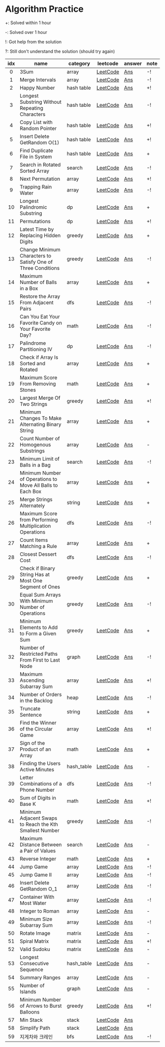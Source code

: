# Algorithm Practice

+: Solved within 1 hour

-: Solved over 1 hour

!: Got help from the solution

?: Still don't understand the solution (should try again)

| idx | name                  | category | leetcode                                          | answer | note |
|:---:|-----------------------|----------|-----------------------------------------------|--------|------|
|0    |3Sum                   |array     |[LeetCode](https://leetcode.com/problems/3sum/)|[Ans](https://github.com/MrSyee/algorithm_practice/blob/master/array/three_sum.py) |-!    |
|1    |Merge Intervals        |array     |[LeetCode](https://leetcode.com/problems/merge-intervals/)|[Ans](https://github.com/MrSyee/algorithm_practice/blob/master/array/merge_intervals.py) |-!    |
|2    |Happy Number  |hash table     |[LeetCode](https://leetcode.com/problems/happy-number/)|[Ans](https://github.com/MrSyee/algorithm_practice/blob/master/hash_table/happy_number.py) |+!    |
|3    |Longest Substring Without Repeating Characters  |hash table     |[LeetCode](https://leetcode.com/problems/longest-substring-without-repeating-characters/)|[Ans](https://github.com/MrSyee/algorithm_practice/blob/master/hash_table/longest_substring_without_repeating_chars.py) |-!    |
|4    |Copy List with Random Pointer  |hash table     |[LeetCode](https://leetcode.com/problems/copy-list-with-random-pointer/)|[Ans](https://github.com/MrSyee/algorithm_practice/blob/master/hash_table/copy_list_of_random_pointer.py) |+!    |
|5    |Insert Delete GetRandom O(1)  |hash table     |[LeetCode](https://leetcode.com/problems/insert-delete-getrandom-o1/)|[Ans](https://github.com/MrSyee/algorithm_practice/blob/master/hash_table/insert_delete_get_random_O1.py) |+!    |
|6    |Find Duplicate File in System  |hash table     |[LeetCode](https://leetcode.com/problems/find-duplicate-file-in-system/)|[Ans](https://github.com/MrSyee/algorithm_practice/blob/master/hash_table/find-duplicate-file-in-system.py) |+    |
|7    |Search in Rotated Sorted Array  |search    |[LeetCode](https://leetcode.com/problems/search-in-rotated-sorted-array/)|[Ans](https://github.com/MrSyee/algorithm_practice/blob/master/search/search-in-rotated-sorted-array.py) |-!    |
|8    |Next Permutation  |array    |[LeetCode](https://leetcode.com/problems/next-permutation/)|[Ans](https://github.com/MrSyee/algorithm_practice/blob/master/array/next-permutation.py) |+!    |
|9    |Trapping Rain Water  |array    |[LeetCode](https://leetcode.com/problems/trapping-rain-water/)|[Ans](https://github.com/MrSyee/algorithm_practice/blob/master/array/trapping-rain-water.py) |-!    |
|10    |Longest Palindromic Substring  |dp    |[LeetCode](https://leetcode.com/problems/longest-palindromic-substring/)|[Ans](https://github.com/MrSyee/algorithm_practice/blob/master/dp/longest-palindromic-substring.py) |+    |
|11    |Permutations  |dp    |[LeetCode](https://leetcode.com/problems/permutations/)|[Ans](https://github.com/MrSyee/algorithm_practice/blob/master/dp/permutations.py) |+!    |
|12    |Latest Time by Replacing Hidden Digits  |greedy    |[LeetCode](https://leetcode.com/problems/latest-time-by-replacing-hidden-digits/)|[Ans](https://github.com/MrSyee/algorithm_practice/blob/master/greedy/latest-time-by-replacing-hidden-digits.py) |+    |
|13    |Change Minimum Characters to Satisfy One of Three Conditions  |greedy    |[LeetCode](https://leetcode.com/contest/weekly-contest-225/problems/change-minimum-characters-to-satisfy-one-of-three-conditions/)|[Ans](https://github.com/MrSyee/algorithm_practice/blob/master/greedy/change-minimum-characters-to-satisfy-one-of-three-conditions.py) |-!    |
|14    |Maximum Number of Balls in a Box  |array    |[LeetCode](https://leetcode.com/problems/maximum-number-of-balls-in-a-box/)|[Ans](https://github.com/MrSyee/algorithm_practice/blob/master/array/maximum-number-of-balls-in-a-box.py) |+    |
|15    |Restore the Array From Adjacent Pairs  |dfs    |[LeetCode](https://leetcode.com/problems/restore-the-array-from-adjacent-pairs)  |[Ans](https://github.com/MrSyee/algorithm_practice/blob/master/dfs/restore-the-array-from-adjacent-pairs.py)  |-!    |
|16    |Can You Eat Your Favorite Candy on Your Favorite Day?  |math    |[LeetCode](https://leetcode.com/problems/can-you-eat-your-favorite-candy-on-your-favorite-day)  |[Ans](https://github.com/MrSyee/algorithm_practice/blob/master/math/can_you_eat_your_favorite_candy_on_your_favorite_day.py)  |-!   |
|17    |Palindrome Partitioning IV  |dp    |[LeetCode](https://leetcode.com/problems/palindrome-partitioning-iv)  |[Ans](https://github.com/MrSyee/algorithm_practice/blob/master/dp/pelindrome_partioning_4.py)  |-!   |
|18    |Check if Array Is Sorted and Rotated  |array    |[LeetCode](https://leetcode.com/problems/check-if-array-is-sorted-and-rotated)  |[Ans](https://github.com/MrSyee/algorithm_practice/blob/master/array/check_if_array_is_sorted_and_rotated.py)  |+    |
|19    |Maximum Score From Removing Stones  |math    |[LeetCode](https://leetcode.com/problems/maximum-score-from-removing-stones)  |[Ans](https://github.com/MrSyee/algorithm_practice/blob/master/math/maximum_score_from_removing_stones.py)  |    +|
|20    |Largest Merge Of Two Strings  |greedy    |[LeetCode](https://leetcode.com/problems/largest-merge-of-two-strings)  |[Ans](https://github.com/MrSyee/algorithm_practice/blob/master/greedy/largest_merge_of_two_strings.py)  |    +!|
|21    |Minimum Changes To Make Alternating Binary String  |array    |[LeetCode](https://leetcode.com/problems/minimum-changes-to-make-alternating-binary-string)  |[Ans](https://github.com/MrSyee/algorithm_practice/blob/master/array/minimum_changes_to_make_alternating_binary_string.py)  |    +|
|22    |Count Number of Homogenous Substrings  |array    |[LeetCode](https://leetcode.com/problems/count-number-of-homogenous-substrings)  |[Ans](https://github.com/MrSyee/algorithm_practice/blob/master/array/count_number_of_homogenous_substrings.py)  |    -|
|23    |Minimum Limit of Balls in a Bag  |search    |[LeetCode](https://leetcode.com/problems/minimum-limit-of-balls-in-a-bag)  |[Ans](https://github.com/MrSyee/algorithm_practice/blob/master/search/minimum_limit_of_balls_in_a_bag.py)  |    -!|
|24    |Minimum Number of Operations to Move All Balls to Each Box  |array    |[LeetCode](https://leetcode.com/problems/minimum-number-of-operations-to-move-all-balls-to-each-box)  |[Ans](https://github.com/MrSyee/algorithm_practice/blob/master/array/minimum_number_of_operations_to_move_all_balls_to_each_box.py)  |    +|
|25    |Merge Strings Alternately  |string    |[LeetCode](https://leetcode.com/problems/merge-strings-alternately)  |[Ans](https://github.com/MrSyee/algorithm_practice/blob/master/string/merge_strings_alternately.py)  |    +|
|26    |Maximum Score from Performing Multiplication Operations  |dfs    |[LeetCode](https://leetcode.com/problems/maximum-score-from-performing-multiplication-operations)  |[Ans](https://github.com/MrSyee/algorithm_practice/blob/master/dfs/maximum_score_from_performing_multiplication_operations.py)  |    -!|
|27    |Count Items Matching a Rule  |array    |[LeetCode](https://leetcode.com/problems/count-items-matching-a-rule)  |[Ans](https://github.com/MrSyee/algorithm_practice/blob/master/array/count_items_matching_a_rule.py)  |    +|
|28    |Closest Dessert Cost  |dfs    |[LeetCode](https://leetcode.com/problems/closest-dessert-cost)  |[Ans](https://github.com/MrSyee/algorithm_practice/blob/master/dfs/closest_dessert_cost.py)  |    -!|
|29    |Check if Binary String Has at Most One Segment of Ones  |greedy    |[LeetCode](https://leetcode.com/problems/check-if-binary-string-has-at-most-one-segment-of-ones)  |[Ans](https://github.com/MrSyee/algorithm_practice/blob/master/greedy/check_if_binary_string_has_at_most_one_segment_of_ones.py)  |    +|
|30    |Equal Sum Arrays With Minimum Number of Operations  |greedy    |[LeetCode](https://leetcode.com/problems/equal-sum-arrays-with-minimum-number-of-operations)  |[Ans](https://github.com/MrSyee/algorithm_practice/blob/master/greedy/equal_sum_arrays_with_minimum_number_of_operations.py)  |    -!|
|31    |Minimum Elements to Add to Form a Given Sum  |greedy    |[LeetCode](https://leetcode.com/problems/minimum-elements-to-add-to-form-a-given-sum)  |[Ans](https://github.com/MrSyee/algorithm_practice/blob/master/greedy/minimum_elements_to_add_to_form_a_given_sum.py)  |    +|
|32    |Number of Restricted Paths From First to Last Node  |graph    |[LeetCode](https://leetcode.com/problems/number-of-restricted-paths-from-first-to-last-node)  |[Ans](https://github.com/MrSyee/algorithm_practice/blob/master/graph/number_of_restricted_paths_from_first_to_last_node.py)  |    -!|
|33    |Maximum Ascending Subarray Sum  |array    |[LeetCode](https://leetcode.com/problems/maximum-ascending-subarray-sum)  |[Ans](https://github.com/MrSyee/algorithm_practice/blob/master/array/maximum_ascending_subarray_sum.py)  |    +!|
|34    |Number of Orders in the Backlog  |heap    |[LeetCode](https://leetcode.com/problems/number-of-orders-in-the-backlog)  |[Ans](https://github.com/MrSyee/algorithm_practice/blob/master/heap/number_of_orders_in_the_backlog.py)  |    -!|
|35    |Truncate Sentence  |string    |[LeetCode](https://leetcode.com/problems/truncate-sentence)  |[Ans](https://github.com/MrSyee/algorithm_practice/blob/master/string/truncate_sentence.py)  |    +|
|36    |Find the Winner of the Circular Game  |array    |[LeetCode](https://leetcode.com/problems/find-the-winner-of-the-circular-game)  |[Ans](https://github.com/MrSyee/algorithm_practice/blob/master/array/find_the_winner_of_the_circular_game.py)  |    +!|
|37    |Sign of the Product of an Array  |math    |[LeetCode](https://leetcode.com/problems/sign-of-the-product-of-an-array)  |[Ans](https://github.com/MrSyee/algorithm_practice/blob/master/math/sign_of_the_product_of_an_array.py)  |    +|
|38    |Finding the Users Active Minutes  |hash_table    |[LeetCode](https://leetcode.com/problems/finding-the-users-active-minutes)  |[Ans](https://github.com/MrSyee/algorithm_practice/blob/master/hash_table/finding_the_users_active_minutes.py)  |    -|
|39    |Letter Combinations of a Phone Number  |dfs    |[LeetCode](https://leetcode.com/problems/letter-combinations-of-a-phone-number)  |[Ans](https://github.com/MrSyee/algorithm_practice/blob/master/dfs/letter_combinations_of_a_phone_number.py)  |    -!|
|40    |Sum of Digits in Base K  |math    |[LeetCode](https://leetcode.com/problems/sum-of-digits-in-base-k)  |[Ans](https://github.com/MrSyee/algorithm_practice/blob/master/math/sum_of_digits_in_base_k.py)  |    +!|
|41    |Minimum Adjacent Swaps to Reach the Kth Smallest Number  |greedy    |[LeetCode](https://leetcode.com/problems/minimum-adjacent-swaps-to-reach-the-kth-smallest-number)  |[Ans](https://github.com/MrSyee/algorithm_practice/blob/master/greedy/minimum_adjacent_swaps_to_reach_the_kth_smallest_number.py)  |    -!|
|42    |Maximum Distance Between a Pair of Values  |search    |[LeetCode](https://leetcode.com/problems/maximum-distance-between-a-pair-of-values)  |[Ans](https://github.com/MrSyee/algorithm_practice/blob/master/search/maximum_distance_between_a_pair_of_value.py)  |    -|
|43    |Reverse Integer  |math    |[LeetCode](https://leetcode.com/problems/reverse-intege)  |[Ans](https://github.com/MrSyee/algorithm_practice/blob/master/math/reverse.py)  |    +|
|44    |Jump Game  |array    |[LeetCode](https://leetcode.com/problems/jump-game/description/?envType=study-plan-v2&envId=top-interview-15)  |[Ans](https://github.com/MrSyee/algorithm_practice/blob/master/array/jump_game.py)  |    -!|
|45    |Jump Game II  |array    |[LeetCode](https://leetcode.com/problems/integer-to-roman/description/?envType=study-plan-v2&envId=top-interview-150)  |[Ans](https://github.com/MrSyee/algorithm_practice/blob/master/array/jump_game2.py)  |    -!|
|46    |Insert Delete GetRandom O_1  |array    |[LeetCode](https://leetcode.com/problems/insert-delete-getrandom-o1/?envType=study-plan-v2&envId=top-interview-150)  |[Ans](https://github.com/MrSyee/algorithm_practice/blob/master/array/insert_delete_getrandom.py)  |    -!|
|47    |Container With Most Water  |array    |[LeetCode](https://leetcode.com/problems/container-with-most-water/description/?envType=study-plan-v2&envId=top-interview-150)  |[Ans](https://github.com/MrSyee/algorithm_practice/blob/master/array/container_with_most_water.py)  |    -!|
|48    |Integer to Roman  |array    |[LeetCode](https://leetcode.com/problems/integer-to-roman/description/?envType=study-plan-v2&envId=top-interview-15)  |[Ans](https://github.com/MrSyee/algorithm_practice/blob/master/array/integer_to_roman.py)  |    -|
|49    |Minimum Size Subarray Sum  |array    |[LeetCode](https://leetcode.com/problems/minimum-size-subarray-sum/description/?envType=study-plan-v2&envId=top-interview-15)  |[Ans](https://github.com/MrSyee/algorithm_practice/blob/master/sliding_window/minimum_size_subarray_sum.py)  |    -!|
|50    |Rotate Image  |matrix    |[LeetCode](https://leetcode.com/problems/rotate-image/description/?envType=study-plan-v2&envId=top-interview-15)  |[Ans](https://github.com/MrSyee/algorithm_practice/blob/master/matrix/rotate_image.py)  |    -|
|51    |Spiral Matrix  |matrix    |[LeetCode](https://leetcode.com/problems/spiral-matrix/description/?source=submission-a)  |[Ans](https://github.com/MrSyee/algorithm_practice/blob/master/matrix/spiral_matrix.py)  |    +!|
|52    |Valid Sudoku  |matrix    |[LeetCode](https://leetcode.com/problems/valid-sudoku/description/?envType=study-plan-v2&envId=top-interview-15)  |[Ans](https://github.com/MrSyee/algorithm_practice/blob/master/matrix/valid_sudoku.py)  |    -|
|53    |Longest Consecutive Sequence  |hash_table    |[LeetCode](https://leetcode.com/problems/longest-consecutive-sequence/description/?envType=study-plan-v2&envId=top-interview-15)  |[Ans](https://github.com/MrSyee/algorithm_practice/blob/master/hash_table/longest_consecutive_sequence.py)  |    -|
|54    |Summary Ranges  |array    |[LeetCode](https://leetcode.com/problems/summary-ranges/description/?envType=study-plan-v2&envId=top-interview-15)  |[Ans](https://github.com/MrSyee/algorithm_practice/blob/master/array/summary_ranges.py)  |    -|
|55    |Number of Islands  |graph    |[LeetCode](https://leetcode.com/problems/number-of-islands/description/?envType=study-plan-v2&envId=top-interview-15)  |[Ans](https://github.com/MrSyee/algorithm_practice/blob/master/graph/number_of_islands.py)  |    -|
|56    |Minimum Number of Arrows to Burst Balloons  |greedy    |[LeetCode](https://leetcode.com/problems/minimum-number-of-arrows-to-burst-balloons/description/?envType=study-plan-v2&envId=top-interview-15)  |[Ans](https://github.com/MrSyee/algorithm_practice/blob/master/greedy/minimum_number_of_arrows_to_burst_balloons.py)  |    +!|
|57    |Min Stack  |stack    |[LeetCode](https://leetcode.com/problems/min-stack/description/?envType=study-plan-v2&envId=top-interview-15)  |[Ans](https://github.com/MrSyee/algorithm_practice/blob/master/stack/min_stack.py)  |    |
|58    |Simplify Path  |stack    |[LeetCode](https://leetcode.com/problems/simplify-path/description/?envType=study-plan-v2&envId=top-interview-15)  |[Ans](https://github.com/MrSyee/algorithm_practice/blob/master/stack/simplify_path.py)  |    |
|59    |지게차와 크레인  |bfs    |[LeetCode](https://school.programmers.co.kr/learn/courses/30/lessons/388353?language=python)  |[Ans](https://github.com/MrSyee/algorithm_practice/blob/master/bfs/lift_and_crain.py)  |    -!|
